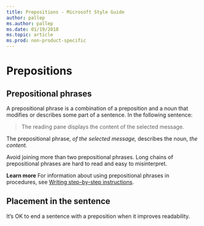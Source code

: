 ```yaml
---
title: Prepositions - Microsoft Style Guide
author: pallep
ms.author: pallep
ms.date: 01/19/2018
ms.topic: article
ms.prod: non-product-specific
---
```


# Prepositions

## Prepositional phrases

A
prepositional phrase is a combination of a preposition and a noun that
modifies or describes some part of a sentence. In the following
sentence:

> The reading pane displays the content of the selected message.

The prepositional phrase, *of the selected message,* describes the noun, *the content.*

Avoid
joining more than two prepositional phrases. Long chains of
prepositional phrases are hard to read and easy to misinterpret.

**Learn more** For information about using prepositional phrases in procedures, see [Writing step-by-step instructions](~/procedures-instructions/writing-step-by-step-instructions.md).

## Placement in the sentence

It’s OK to end a sentence with a preposition when it improves readability.
